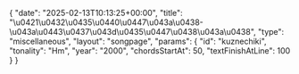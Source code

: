 {
    "date": "2025-02-13T10:13:25+00:00",
    "title": "\u0421\u0432\u0435\u0440\u0447\u043a\u0438-\u043a\u0443\u0437\u043d\u0435\u0447\u0438\u043a\u0438",
    "type": "miscellaneous",
    "layout": "songpage",
    "params": {
        "id": "kuznechiki",
        "tonality": "Hm",
        "year": "2000",
        "chordsStartAt": 50,
        "textFinishAtLine": 100
    }
}